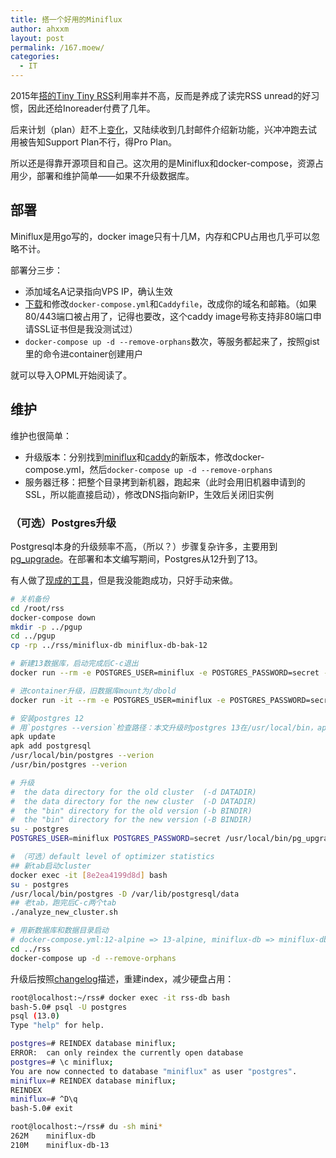 ```yaml
---
title: 搭一个好用的Miniflux
author: ahxxm
layout: post
permalink: /167.moew/
categories:
  - IT
---
```


2015年[搭的Tiny Tiny RSS](https://ahxxm.com/114.moew/)利用率并不高，反而是养成了读完RSS unread的好习惯，因此还给Inoreader付费了几年。

后来计划（plan）赶不上[变化](https://www.reddit.com/r/InoReader/comments/agzk5k/plan_changes_coming_email_i_got_this_morning/)，又陆续收到几封邮件介绍新功能，兴冲冲跑去试用被告知Support Plan不行，得Pro Plan。

所以还是得靠开源项目和自己。这次用的是Miniflux和docker-compose，资源占用少，部署和维护简单——如果不升级数据库。

<!--more-->

## 部署

Miniflux是用go写的，docker image只有十几M，内存和CPU占用也几乎可以忽略不计。

部署分三步：

- 添加域名A记录指向VPS IP，确认生效
- [下载](https://gist.github.com/ahxxm/7ab3f3d49ec63f57f8fc12d68d477d8c)和修改`docker-compose.yml`和`Caddyfile`，改成你的域名和邮箱。（如果80/443端口被占用了，记得也要改，这个caddy image号称支持非80端口申请SSL证书但是我没测试过）
- `docker-compose up -d --remove-orphans`数次，等服务都起来了，按照gist里的命令进container创建用户

就可以导入OPML开始阅读了。

## 维护

维护也很简单：

- 升级版本：分别找到[miniflux](https://hub.docker.com/r/miniflux/miniflux/tags)和[caddy](https://hub.docker.com/r/abiosoft/caddy/tags)的新版本，修改docker-compose.yml，然后`docker-compose up -d --remove-orphans`
- 服务器迁移：把整个目录拷到新机器，跑起来（此时会用旧机器申请到的SSL，所以能直接启动），修改DNS指向新IP，生效后关闭旧实例

### （可选）Postgres升级

Postgresql本身的升级频率不高，（所以？）步骤复杂许多，主要用到[pg_upgrade](https://www.postgresql.org/docs/current/pgupgrade.html)。在部署和本文编写期间，Postgres从12升到了13。

有人做了[现成的工具](https://github.com/tianon/docker-postgres-upgrade/blob/master/README.md)，但是我没能跑成功，只好手动来做。

```bash
# 关机备份
cd /root/rss
docker-compose down
mkdir -p ../pgup
cd ../pgup
cp -rp ../rss/miniflux-db miniflux-db-bak-12

# 新建13数据库，启动完成后C-c退出
docker run --rm -e POSTGRES_USER=miniflux -e POSTGRES_PASSWORD=secret -e POSTGRES_DB=tmp -v /root/rss/miniflux-db-13:/var/lib/postgresql/data postgres:13-alpine

# 进container升级，旧数据库mount为/dbold
docker run -it --rm -e POSTGRES_USER=miniflux -e POSTGRES_PASSWORD=secret -e POSTGRES_DB=tmp -v /root/pgup/miniflux-db-bak-12:/dbold -v /root/rss/miniflux-db-13:/var/lib/postgresql/data postgres:13-alpine bash

# 安装postgres 12
# 用`postgres --version`检查路径：本文升级时postgres 13在/usr/local/bin，apk安装的12在/usr/bin
apk update
apk add postgresql
/usr/local/bin/postgres --verion
/usr/bin/postgres --verion

# 升级
#  the data directory for the old cluster  (-d DATADIR)
#  the data directory for the new cluster  (-D DATADIR)
#  the "bin" directory for the old version (-b BINDIR)
#  the "bin" directory for the new version (-B BINDIR)
su - postgres
POSTGRES_USER=miniflux POSTGRES_PASSWORD=secret /usr/local/bin/pg_upgrade -d /dbold -D /var/lib/postgresql/data -b /usr/bin -B /usr/local/bin -U miniflux

# （可选）default level of optimizer statistics
## 新tab启动cluster
docker exec -it [8e2ea4199d8d] bash
su - postgres
/usr/local/bin/postgres -D /var/lib/postgresql/data
## 老tab，跑完后C-c两个tab
./analyze_new_cluster.sh

# 用新数据库和数据目录启动
# docker-compose.yml:12-alpine => 13-alpine, miniflux-db => miniflux-db-13
cd ../rss
docker-compose up -d --remove-orphans
```

升级后按照[changelog](https://www.postgresql.org/docs/13/release-13.html)描述，重建index，减少硬盘占用：

```bash
root@localhost:~/rss# docker exec -it rss-db bash
bash-5.0# psql -U postgres
psql (13.0)
Type "help" for help.

postgres=# REINDEX database miniflux;
ERROR:  can only reindex the currently open database
postgres=# \c miniflux;
You are now connected to database "miniflux" as user "postgres".
miniflux=# REINDEX database miniflux;
REINDEX
miniflux=# ^D\q
bash-5.0# exit

root@localhost:~/rss# du -sh mini*
262M	miniflux-db
210M	miniflux-db-13
```
